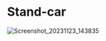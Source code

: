 # Stand-car
![Screenshot_20231123_143835](https://github.com/AdminFilipeOliveira/Stand-car/assets/126712425/27a0889f-faa9-4a9d-9c0c-392d1541ec06)
